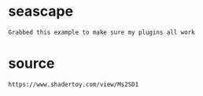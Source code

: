 # seascape
    Grabbed this example to make sure my plugins all work

# source
    https://www.shadertoy.com/view/Ms2SD1